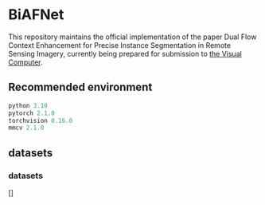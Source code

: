# BiAFNet

This repository maintains the official implementation of the paper Dual Flow Context Enhancement for Precise Instance Segmentation in Remote Sensing Imagery, currently being prepared for submission to [the Visual Computer](https://link.springer.com/journal/371?utm_source=slink&utm_medium=journal_finder).

## Recommended environment
```python
python 3.10
pytorch 2.1.0
torchvision 0.16.0
mmcv 2.1.0
```
## datasets 
### datasets
[]




